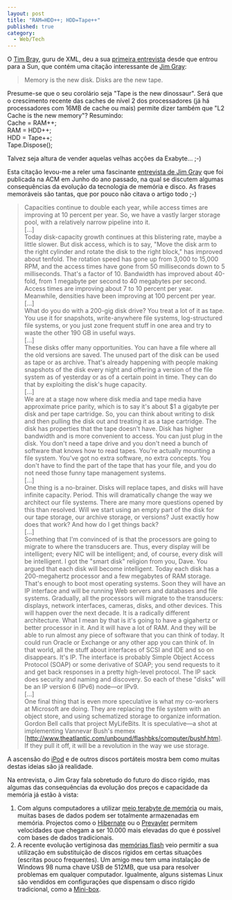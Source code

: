 ```yaml
---
layout: post
title: "RAM=HDD++; HDD=Tape++"
published: true
category:
  - Web/Tech
---
```


O [Tim Bray], guru de XML, deu a sua [primeira entrevista] desde que
entrou para a Sun, que contém uma citação interessante de [Jim Gray]:

> Memory is the new disk. Disks are the new tape.

Presume-se que o seu corolário seja "Tape is the new dinossaur". Será
que o crescimento recente das caches de nível 2 dos processadores (já há
processadores com 16MB de cache ou mais) permite dizer também que "L2
Cache is the new memory"? Resumindo:\
Cache = RAM++;\
RAM = HDD++;\
HDD = Tape++;\
Tape.Dispose();

Talvez seja altura de vender aquelas velhas acções da Exabyte... ;-)

Esta citação levou-me a reler uma fascinante [entrevista de Jim Gray]
que foi publicada na ACM em Junho do ano passado, na qual se discutem
algumas consequências da evolução da tecnologia de memória e disco. As
frases memoráveis são tantas, que por pouco não citava o artigo todo ;-)

> Capacities continue to double each year, while access times are
> improving at 10 percent per year. So, we have a vastly larger storage
> pool, with a relatively narrow pipeline into it.\
> \[...\]\
> Today disk-capacity growth continues at this blistering rate, maybe a
> little slower. But disk access, which is to say, "Move the disk arm to
> the right cylinder and rotate the disk to the right block," has
> improved about tenfold. The rotation speed has gone up from 3,000 to
> 15,000 RPM, and the access times have gone from 50 milliseconds down
> to 5 milliseconds. That's a factor of 10. Bandwidth has improved about
> 40-fold, from 1 megabyte per second to 40 megabytes per second. Access
> times are improving about 7 to 10 percent per year. Meanwhile,
> densities have been improving at 100 percent per year.\
> \[...\]\
> What do you do with a 200-gig disk drive? You treat a lot of it as
> tape. You use it for snapshots, write-anywhere file systems,
> log-structured file systems, or you just zone frequent stuff in one
> area and try to waste the other 190 GB in useful ways.\
> \[...\]\
> These disks offer many opportunities. You can have a file where all
> the old versions are saved. The unused part of the disk can be used as
> tape or as archive. That's already happening with people making
> snapshots of the disk every night and offering a version of the file
> system as of yesterday or as of a certain point in time. They can do
> that by exploiting the disk's huge capacity.\
> \[...\]\
> We are at a stage now where disk media and tape media have approximate
> price parity, which is to say it's about \$1 a gigabyte per disk and
> per tape cartridge. So, you can think about writing to disk and then
> pulling the disk out and treating it as a tape cartridge. The disk has
> properties that the tape doesn't have. Disk has higher bandwidth and
> is more convenient to access. You can just plug in the disk. You don't
> need a tape drive and you don't need a bunch of software that knows
> how to read tapes. You're actually mounting a file system. You've got
> no extra software, no extra concepts. You don't have to find the part
> of the tape that has your file, and you do not need those funny tape
> management systems.\
> \[...\]\
> One thing is a no-brainer. Disks will replace tapes, and disks will
> have infinite capacity. Period. This will dramatically change the way
> we architect our file systems. There are many more questions opened by
> this than resolved. Will we start using an empty part of the disk for
> our tape storage, our archive storage, or versions? Just exactly how
> does that work? And how do I get things back?\
> \[...\]\
> Something that I'm convinced of is that the processors are going to
> migrate to where the transducers are. Thus, every display will be
> intelligent; every NIC will be intelligent; and, of course, every disk
> will be intelligent. I got the "smart disk" religion from you, Dave.
> You argued that each disk will become intelligent. Today each disk has
> a 200-megahertz processor and a few megabytes of RAM storage. That's
> enough to boot most operating systems. Soon they will have an IP
> interface and will be running Web servers and databases and file
> systems. Gradually, all the processors will migrate to the
> transducers: displays, network interfaces, cameras, disks, and other
> devices. This will happen over the next decade. It is a radically
> different architecture. What I mean by that is it's going to have a
> gigahertz or better processor in it. And it will have a lot of RAM.
> And they will be able to run almost any piece of software that you can
> think of today. It could run Oracle or Exchange or any other app you
> can think of. In that world, all the stuff about interfaces of SCSI
> and IDE and so on disappears. It's IP. The interface is probably
> Simple Object Access Protocol (SOAP) or some derivative of SOAP; you
> send requests to it and get back responses in a pretty high-level
> protocol. The IP sack does security and naming and discovery. So each
> of these "disks" will be an IP version 6 (IPv6) node—or IPv9.\
> \[...\]\
> One final thing that is even more speculative is what my co-workers at
> Microsoft are doing. They are replacing the file system with an object
> store, and using schematized storage to organize information. Gordon
> Bell calls that project MyLifeBits. It is speculative—a shot at
> implementing Vannevar Bush's memex
> \[<http://www.theatlantic.com/unbound/flashbks/computer/bushf.htm>\].
> If they pull it off, it will be a revolution in the way we use
> storage.

A ascensão do [iPod] e de outros discos portáteis mostra bem como muitas
destas ideias são já realidade.

Na entrevista, o Jim Gray fala sobretudo do futuro do disco rígido, mas
algumas das consequências da evolução dos preços e capacidade da memória
já estão à vista:

1.  Com alguns computadores a utilizar [meio terabyte de memória] ou
    mais, muitas bases de dados podem ser totalmente armazenadas
    em memória. Projectos como o [Hibernate] ou o [Prevayler] permitem
    velocidades que chegam a ser 10.000 mais elevadas do que é possível
    com bases de dados tradicionais.
2.  A recente evolução vertiginosa das [memórias flash] veio permitir a
    sua utilização em substituição de discos rígidos em certas situações
    (escritas pouco frequentes). Um amigo meu tem uma instalação de
    Windows 98 numa chave USB de 512MB, que usa para resolver problemas
    em qualquer computador. Igualmente, alguns sistemas Linux são
    vendidos em configurações que dispensam o disco rígido tradicional,
    como a [Mini-box].

  [Tim Bray]: http://www.tbray.org/ongoing/
  [primeira entrevista]: http://www.eweek.com/print_article/0,1761,a=121710,00.asp
  [Jim Gray]: http://research.microsoft.com/~gray/
  [entrevista de Jim Gray]: http://www.acmqueue.org/modules.php?name=Content&pa=printer_friendly&pid=43&page=1
  [iPod]: http://www.apple.com/ipod/
  [meio terabyte de memória]: http://www.sun.com/servers/highend/sunfire_e25k/index.xml
  [Hibernate]: http://www.hibernate.org/
  [Prevayler]: http://www.prevayler.org/wiki.jsp
  [memórias flash]: http://en.wikipedia.org/wiki/Flash_memory
  [Mini-box]: http://store.ituner.com/ituner/miniboxm100.html
